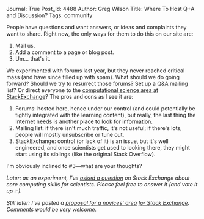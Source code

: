 Journal: True
Post_Id: 4488
Author: Greg Wilson
Title: Where To Host Q+A and Discussion?
Tags: community

<p>People have questions and want answers, or ideas and complaints they want to share. Right now, the only ways for them to do this on our site are:</p>
<ol>
<li>Mail us.</li>
<li>Add a comment to a page or blog post.</li>
<li>Um... that's it.</li>
</ol>
<p>We experimented with forums last year, but they never reached critical mass (and have since filled up with spam). What should we do going forward? Should we try to resurrect those forums? Set up a Q&amp;A mailing list? Or direct everyone to the <a href="http://scicomp.stackexchange.com/">computational science area at StackExchange</a>? The pros and cons as I see it are:</p>
<ol>
<li>Forums: hosted here, hence under our control (and could potentially be tightly integrated with the learning content), but really, the last thing the Internet needs is another place to look for information.</li>
<li>Mailing list: if there isn't much traffic, it's not useful; if there's lots, people will mostly unsubscribe or tune out.</li>
<li>StackExchange: control (or lack of it) is an issue, but it's well engineered, and once scientists get used to looking there, they might start using its siblings (like the original Stack Overflow).</li>
</ol>
<p>I'm obviously inclined to #3&mdash;what are your thoughts?</p>
<p><em>Later: as an experiment, I've <a href="http://scicomp.stackexchange.com/questions/1148/what-core-skills-should-every-computational-scientist-have">asked a question</a> on Stack Exchange about core computing skills for scientists. Please feel free to answer it (and vote it up :-).</em></p>
<p><em>Still later: I've posted a <a href="|filename|2012-02-14-stack-underflow.md">proposal for a novices' area for Stack Exchange</a>. Comments would be very welcome.</em></p>
